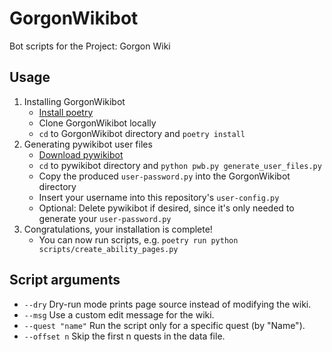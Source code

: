# GorgonWikibot
Bot scripts for the Project: Gorgon Wiki

## Usage
1. Installing GorgonWikibot
    * [Install poetry](https://python-poetry.org/docs/#installation)
    * Clone GorgonWikibot locally
    * `cd` to GorgonWikibot directory and `poetry install`
2. Generating pywikibot user files
    * [Download pywikibot](https://www.mediawiki.org/wiki/Manual:Pywikibot/Installation#Install_Pywikibot)
    * `cd` to pywikibot directory and `python pwb.py generate_user_files.py`
    * Copy the produced `user-password.py` into the GorgonWikibot directory
    * Insert your username into this repository's `user-config.py`
    * Optional: Delete pywikibot if desired, since it's only needed to generate your `user-password.py`
3. Congratulations, your installation is complete!
    * You can now run scripts, e.g. `poetry run python scripts/create_ability_pages.py`

## Script arguments
* `--dry` Dry-run mode prints page source instead of modifying the wiki.
* `--msg` Use a custom edit message for the wiki.
* `--quest "name"` Run the script only for a specific quest (by "Name").
* `--offset n` Skip the first n quests in the data file.
